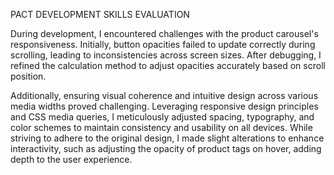 PACT DEVELOPMENT SKILLS EVALUATION

During development, I encountered challenges with the product carousel's responsiveness. Initially, button opacities failed to update correctly during scrolling, leading to inconsistencies across screen sizes. After debugging, I refined the calculation method to adjust opacities accurately based on scroll position.

Additionally, ensuring visual coherence and intuitive design across various media widths proved challenging. Leveraging responsive design principles and CSS media queries, I meticulously adjusted spacing, typography, and color schemes to maintain consistency and usability on all devices. While striving to adhere to the original design, I made slight alterations to enhance interactivity, such as adjusting the opacity of product tags on hover, adding depth to the user experience.


